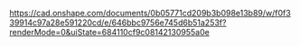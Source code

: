 https://cad.onshape.com/documents/0b05771cd209b3b098e13b89/w/f0f339914c97a28e591220cd/e/646bbc9756e745d6b51a253f?renderMode=0&uiState=684110cf9c08142130955a0e

